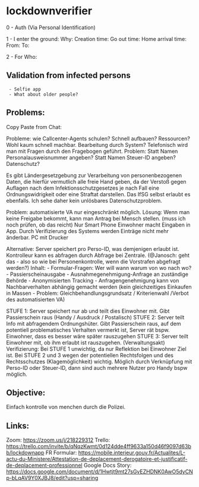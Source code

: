# lockdownverifier

0 - Auth (Via Personal Identification)

1 - I enter the ground:
    Why:
    Creation time:
    Go out time:
    Home arrival time:
    From:
    To: 

2 - For Who: 


## Validation from infected persons
     - Selfie app
     - What about older people?

## Problems:

Copy Paste from Chat: 


Probleme: wie Callcenter-Agents schulen? Schnell aufbauen? Ressourcen?
    Wohl kaum schnell machbar.
    Bearbeitung durch System?
    Telefonisch wird man mit Fragen durch den Fragebogen geführt.
    Problem: Statt Namen Personalausweisnummer angeben? Statt Namen Steuer-ID angeben? Datenschutz? 

Es gibt Ländergesetzgebung zur Verarbeitung von personenbezogenen Daten, die hierfür vermutlich alle freie Hand geben, da der Verstoß gegen Auflagen nach dem Infektionsschutzgesetzes je nach Fall eine Ordnungswidrigkeit oder eine Straftat darstellen. Das IfSG selbst erlaubt es ebenfalls. Ich sehe daher kein unlösbares Datenschutzproblem.

Problem: automatisierte VA nur eingeschränkt möglich.
    Lösung: Wenn man keine Freigabe bekommt, kann man Antrag bei Mensch stellen. (muss ich noch prüfen, ob das reicht)
    Nur Smart Phone
    Einwohner macht Eingaben in App. Durch Verifizierung des Systems werden Einträge nicht mehr änderbar.
    PC mit Drucker


Alternative: Server speichert pro Perso-ID, was demjenigen erlaubt ist. Kontrolleur kann es abfragen durch Abfrage bei Zentrale. (@Janosch: geht das - also so wie bei Personenkontrolle, wenn die Vorstrafen abgefragt werden?)
Inhalt:
    - Formular-Fragen: Wer will wann warum von wo nach wo?
    - Passierscheinausgabe
    - Ausnahmegenehmigung-Anfrage an zuständige Behörde
    - Anonymisierten Tracking - Anfragengenehmigung kann von Nachbarverhalten abhängig gemacht werden (kein gleichzeitiges Einkaufen in Massen - Problem: Gleichbehandlungsgrundsatz / Kriterienwahl /Verbot des automatisierten VA)


STUFE 1: Server speichert nur ab und teilt dies Einwohner mit. Gibt Passierschein raus (Handy / Ausdruck / Postalisch)
STUFE 2: Server teilt Info mit abfragendem Ordnungshüter. Gibt Passierschein raus, auf dem potentiell problematisches Verhalten vermerkt ist, Server rät bspw. Einwohner, dass es besser wäre später rauszugehen
STUFE 3: Server teilt Einwohner mit, ob ihm erlaubt ist rauszugehen. (Verwaltungsakt)
Verifizierung:
Bei STUFE 1 unwichtig, da nur Reflektion bei Einwohner Ziel ist. Bei STUFE 2 und 3 wegen der potentiellen Rechtsfolgen und des Rechtsschutzes (Klagemöglichkeit) wichtig.
Möglich durch Verknüpfung mit Perso-ID oder Steuer-ID, dann sind auch mehrere Nutzer pro Handy bspw möglich.


## Objective:

Einfach kontrolle von menchen durch die Polizei. 


## Links:
Zoom: https://zoom.us/j/218229312
Trello: https://trello.com/invite/b/qNqzKwmt/0d124dde4ff9633a150d46f9097d63bb/lockdownapp
FR Formular: https://mobile.interieur.gouv.fr/Actualites/L-actu-du-Ministere/Attestation-de-deplacement-derogatoire-et-justificatif-de-deplacement-professionnel
Google Docs Story: https://docs.google.com/document/d/1Hwtjt9mt27sGvEZHDNK0AwO5dyCNp-bLqAV9Y0XJBJ8/edit?usp=sharing

